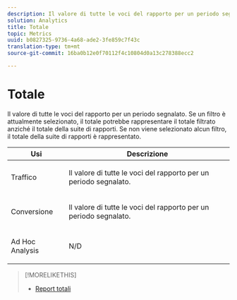 ```yaml
---
description: Il valore di tutte le voci del rapporto per un periodo segnalato. Se un filtro è attualmente selezionato, il totale potrebbe rappresentare il totale filtrato anziché il totale della suite di rapporti. Se non viene selezionato alcun filtro, il totale della suite di rapporti è rappresentato.
solution: Analytics
title: Totale
topic: Metrics
uuid: b0827325-9736-4a68-ade2-3fe859c7f43c
translation-type: tm+mt
source-git-commit: 16ba0b12e0f70112f4c10804d0a13c278388ecc2

---
```



# Totale

Il valore di tutte le voci del rapporto per un periodo segnalato. Se un filtro è attualmente selezionato, il totale potrebbe rappresentare il totale filtrato anziché il totale della suite di rapporti. Se non viene selezionato alcun filtro, il totale della suite di rapporti è rappresentato.

<table id="table_0A2D5F3C927C42E583E8FD51240F2C86"> 
 <thead> 
  <tr> 
   <th colname="col1" class="entry"> Usi </th> 
   <th colname="col2" class="entry"> Descrizione </th> 
  </tr> 
 </thead>
 <tbody> 
  <tr> 
   <td colname="col1"> <p>Traffico </p> </td> 
   <td colname="col2"> <p>Il valore di tutte le voci del rapporto per un periodo segnalato. </p> </td> 
  </tr> 
  <tr> 
   <td colname="col1"> <p>Conversione </p> </td> 
   <td colname="col2"> <p>Il valore di tutte le voci del rapporto per un periodo segnalato. </p> </td> 
  </tr> 
  <tr> 
   <td colname="col1"> <p>Ad Hoc Analysis </p> </td> 
   <td colname="col2"> <p>N/D </p> </td> 
  </tr> 
 </tbody> 
</table>

>[!MORELIKETHIS]
>
>* [Report totali](/help/components/c-variables/dimensionslist/reports-totals.md)


